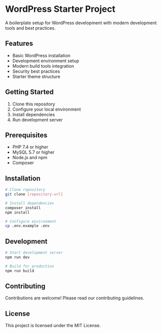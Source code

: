 # WordPress Starter Project

A boilerplate setup for WordPress development with modern development tools and best practices.

## Features

-   Basic WordPress installation
-   Development environment setup
-   Modern build tools integration
-   Security best practices
-   Starter theme structure

## Getting Started

1. Clone this repository
2. Configure your local environment
3. Install dependencies
4. Run development server

## Prerequisites

-   PHP 7.4 or higher
-   MySQL 5.7 or higher
-   Node.js and npm
-   Composer

## Installation

```bash
# Clone repository
git clone [repository-url]

# Install dependencies
composer install
npm install

# Configure environment
cp .env.example .env
```

## Development

```bash
# Start development server
npm run dev

# Build for production
npm run build
```

## Contributing

Contributions are welcome! Please read our contributing guidelines.

## License

This project is licensed under the MIT License.
</currentDocument>
